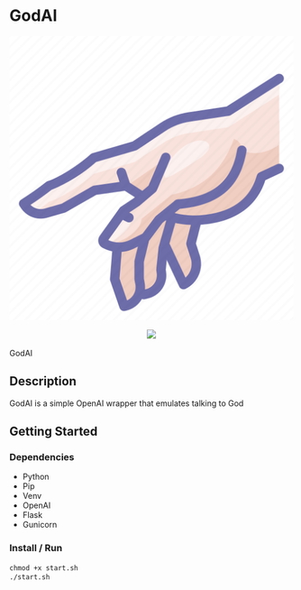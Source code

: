 # GodAI
<p align="center">
  <img src="./static/favicon.png">
</p>
<p align="center">
  <img src="./preview.gif">
</p>

GodAI

## Description

GodAI is a simple OpenAI wrapper that emulates talking to God

## Getting Started

### Dependencies

* Python
* Pip
* Venv
* OpenAI
* Flask
* Gunicorn

### Install / Run
```
chmod +x start.sh
./start.sh
```


